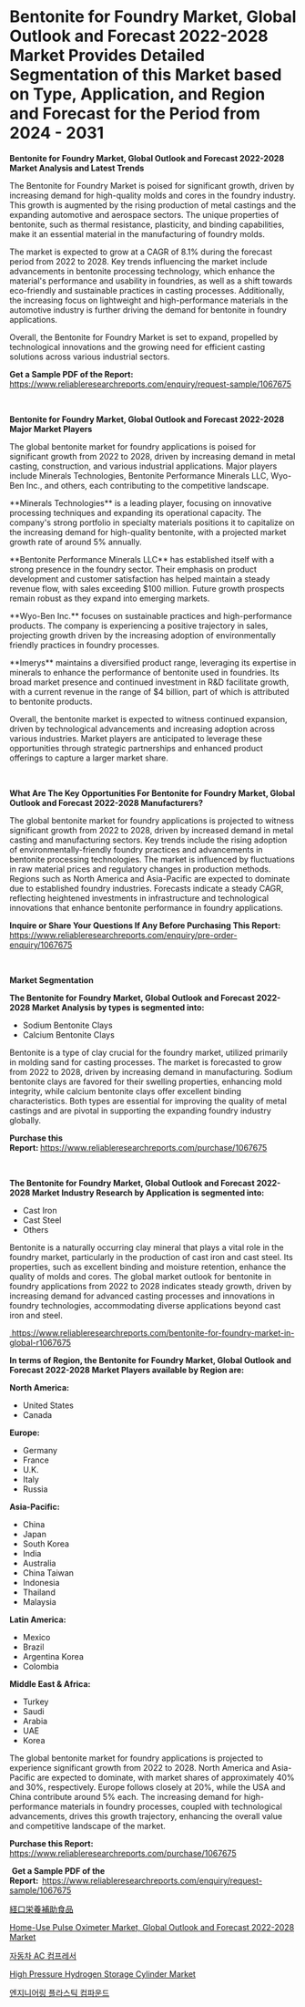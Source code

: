 <p><h1>Bentonite for Foundry Market, Global Outlook and Forecast 2022-2028 Market Provides Detailed Segmentation of this Market based on Type, Application, and Region and Forecast for the Period from 2024 - 2031</h1></p><p><strong>Bentonite for Foundry Market, Global Outlook and Forecast 2022-2028 Market Analysis and Latest Trends</strong></p>
<p><p>The Bentonite for Foundry Market is poised for significant growth, driven by increasing demand for high-quality molds and cores in the foundry industry. This growth is augmented by the rising production of metal castings and the expanding automotive and aerospace sectors. The unique properties of bentonite, such as thermal resistance, plasticity, and binding capabilities, make it an essential material in the manufacturing of foundry molds. </p><p>The market is expected to grow at a CAGR of 8.1% during the forecast period from 2022 to 2028. Key trends influencing the market include advancements in bentonite processing technology, which enhance the material's performance and usability in foundries, as well as a shift towards eco-friendly and sustainable practices in casting processes. Additionally, the increasing focus on lightweight and high-performance materials in the automotive industry is further driving the demand for bentonite in foundry applications. </p><p>Overall, the Bentonite for Foundry Market is set to expand, propelled by technological innovations and the growing need for efficient casting solutions across various industrial sectors.</p></p>
<p><strong>Get a Sample PDF of the Report:&nbsp;</strong> <a href="https://www.reliableresearchreports.com/enquiry/request-sample/1067675">https://www.reliableresearchreports.com/enquiry/request-sample/1067675</a></p>
<p>&nbsp;</p>
<p><strong>Bentonite for Foundry Market, Global Outlook and Forecast 2022-2028 Major Market Players</strong></p>
<p><p>The global bentonite market for foundry applications is poised for significant growth from 2022 to 2028, driven by increasing demand in metal casting, construction, and various industrial applications. Major players include Minerals Technologies, Bentonite Performance Minerals LLC, Wyo-Ben Inc., and others, each contributing to the competitive landscape.</p><p>**Minerals Technologies** is a leading player, focusing on innovative processing techniques and expanding its operational capacity. The company's strong portfolio in specialty materials positions it to capitalize on the increasing demand for high-quality bentonite, with a projected market growth rate of around 5% annually.</p><p>**Bentonite Performance Minerals LLC** has established itself with a strong presence in the foundry sector. Their emphasis on product development and customer satisfaction has helped maintain a steady revenue flow, with sales exceeding $100 million. Future growth prospects remain robust as they expand into emerging markets.</p><p>**Wyo-Ben Inc.** focuses on sustainable practices and high-performance products. The company is experiencing a positive trajectory in sales, projecting growth driven by the increasing adoption of environmentally friendly practices in foundry processes.</p><p>**Imerys** maintains a diversified product range, leveraging its expertise in minerals to enhance the performance of bentonite used in foundries. Its broad market presence and continued investment in R&D facilitate growth, with a current revenue in the range of $4 billion, part of which is attributed to bentonite products.</p><p>Overall, the bentonite market is expected to witness continued expansion, driven by technological advancements and increasing adoption across various industries. Market players are anticipated to leverage these opportunities through strategic partnerships and enhanced product offerings to capture a larger market share.</p></p>
<p>&nbsp;</p>
<p><strong>What Are The Key Opportunities For Bentonite for Foundry Market, Global Outlook and Forecast 2022-2028 Manufacturers?</strong></p>
<p><p>The global bentonite market for foundry applications is projected to witness significant growth from 2022 to 2028, driven by increased demand in metal casting and manufacturing sectors. Key trends include the rising adoption of environmentally-friendly foundry practices and advancements in bentonite processing technologies. The market is influenced by fluctuations in raw material prices and regulatory changes in production methods. Regions such as North America and Asia-Pacific are expected to dominate due to established foundry industries. Forecasts indicate a steady CAGR, reflecting heightened investments in infrastructure and technological innovations that enhance bentonite performance in foundry applications.</p></p>
<p><strong>Inquire or Share Your Questions If Any Before Purchasing This Report:</strong> <a href="https://www.reliableresearchreports.com/enquiry/pre-order-enquiry/1067675">https://www.reliableresearchreports.com/enquiry/pre-order-enquiry/1067675</a></p>
<p>&nbsp;</p>
<p><strong>Market Segmentation</strong></p>
<p><strong>The Bentonite for Foundry Market, Global Outlook and Forecast 2022-2028 Market Analysis by types is segmented into:</strong></p>
<p><ul><li>Sodium Bentonite Clays</li><li>Calcium Bentonite Clays</li></ul></p>
<p><p>Bentonite is a type of clay crucial for the foundry market, utilized primarily in molding sand for casting processes. The market is forecasted to grow from 2022 to 2028, driven by increasing demand in manufacturing. Sodium bentonite clays are favored for their swelling properties, enhancing mold integrity, while calcium bentonite clays offer excellent binding characteristics. Both types are essential for improving the quality of metal castings and are pivotal in supporting the expanding foundry industry globally.</p></p>
<p><strong>Purchase this Report:&nbsp;</strong><a href="https://www.reliableresearchreports.com/purchase/1067675">https://www.reliableresearchreports.com/purchase/1067675</a></p>
<p>&nbsp;</p>
<p><strong>The Bentonite for Foundry Market, Global Outlook and Forecast 2022-2028 Market Industry Research by Application is segmented into:</strong></p>
<p><ul><li>Cast Iron</li><li>Cast Steel</li><li>Others</li></ul></p>
<p><p>Bentonite is a naturally occurring clay mineral that plays a vital role in the foundry market, particularly in the production of cast iron and cast steel. Its properties, such as excellent binding and moisture retention, enhance the quality of molds and cores. The global market outlook for bentonite in foundry applications from 2022 to 2028 indicates steady growth, driven by increasing demand for advanced casting processes and innovations in foundry technologies, accommodating diverse applications beyond cast iron and steel.</p></p>
<p><a href="https://www.reliableresearchreports.com/bentonite-for-foundry-market-in-global-r1067675">&nbsp;https://www.reliableresearchreports.com/bentonite-for-foundry-market-in-global-r1067675</a></p>
<p><strong>In terms of Region, the Bentonite for Foundry Market, Global Outlook and Forecast 2022-2028 Market Players available by Region are:</strong></p>
<p>
    <p> <strong> North America: </strong>
        <ul>
            <li>United States</li>
            <li>Canada</li>
        </ul>
        </p> 
    <p> <strong> Europe: </strong>
        <ul>
            <li>Germany</li>
            <li>France</li>
            <li>U.K.</li>
            <li>Italy</li>
            <li>Russia</li>
        </ul>
        </p> 
    <p> <strong> Asia-Pacific: </strong>
        <ul>
            <li>China</li>
            <li>Japan</li>
            <li>South Korea</li>
            <li>India</li>
            <li>Australia</li>
            <li>China Taiwan</li>
            <li>Indonesia</li>
            <li>Thailand</li>
            <li>Malaysia</li>
        </ul>
        </p> 
    <p> <strong> Latin America: </strong>
        <ul>
            <li>Mexico</li>
            <li>Brazil</li>
            <li>Argentina Korea</li>
            <li>Colombia</li>
        </ul>
        </p> 
    <p> <strong> Middle East & Africa: </strong>
        <ul>
            <li>Turkey</li>
            <li>Saudi</li>
            <li>Arabia</li>
            <li>UAE</li>
            <li>Korea</li>
        </ul>
    </p>
    </p>
<p><p>The global bentonite market for foundry applications is projected to experience significant growth from 2022 to 2028. North America and Asia-Pacific are expected to dominate, with market shares of approximately 40% and 30%, respectively. Europe follows closely at 20%, while the USA and China contribute around 5% each. The increasing demand for high-performance materials in foundry processes, coupled with technological advancements, drives this growth trajectory, enhancing the overall value and competitive landscape of the market.</p></p>
<p><strong>Purchase this Report: </strong><a href="https://www.reliableresearchreports.com/purchase/1067675">https://www.reliableresearchreports.com/purchase/1067675</a></p>
<p>&nbsp;<strong>Get a Sample PDF of the Report:&nbsp;&nbsp;</strong><a href="https://www.reliableresearchreports.com/enquiry/request-sample/1067675">https://www.reliableresearchreports.com/enquiry/request-sample/1067675</a></p>
<p><strong></strong></p>
<p><p><a href="https://medium.com/@alyle7648/%E7%B5%8C%E5%8F%A3%E6%A0%84%E9%A4%8A%E8%A3%9C%E5%8A%A9%E9%A3%9F%E5%93%81%E5%B8%82%E5%A0%B4%E3%81%AE%E8%A6%8F%E6%A8%A1%E3%81%A8%E3%82%B7%E3%82%A7%E3%82%A2%E5%88%86%E6%9E%90-%E6%88%90%E9%95%B7%E3%83%88%E3%83%AC%E3%83%B3%E3%83%89%E3%81%A8%E4%BA%88%E6%B8%AC-2024-2031-db8fc6dde721">経口栄養補助食品</a></p><p><a href="https://github.com/indrystar/Market-Research-Report-List-4/blob/main/home-use-pulse-oximeter-market-global-outlook-and-forecast-2022-2028-market.md">Home-Use Pulse Oximeter Market, Global Outlook and Forecast 2022-2028 Market</a></p><p><a href="https://medium.com/@rudyswaniafgwski56664/%EC%A0%84%EB%AC%B8%EA%B0%80%EC%9D%98-%EC%98%88%EC%B8%A1%EC%97%90-%EB%94%B0%EB%A5%B4%EB%A9%B4-%EA%B8%80%EB%A1%9C%EB%B2%8C-%EC%9E%90%EB%8F%99%EC%B0%A8-%EC%97%90%EC%96%B4%EC%BB%A8-%EC%95%95%EC%B6%95%EA%B8%B0-%EC%8B%9C%EC%9E%A5-%EA%B7%9C%EB%AA%A8%EB%8A%94-2024%EB%85%84%EB%B6%80%ED%84%B0-2031%EB%85%84%EA%B9%8C%EC%A7%80-13-%EC%9D%98-cagr%EC%9D%84-%EA%B2%BD%ED%97%98%ED%95%A0-%EA%B2%83%EC%9C%BC%EB%A1%9C-%EC%98%88%EC%83%81%EB%90%A9%EB%8B%88%EB%8B%A4-9f369d109787">자동차 AC 컴프레서</a></p><p><a href="https://issuu.com/reportprime-2/docs/high-pressure-hydrogen-storage-cyli_9d548767665e0c">High Pressure Hydrogen Storage Cylinder Market</a></p><p><a href="https://medium.com/@rudyswaniafgwski56664/%EC%97%94%EC%A7%80%EB%8B%88%EC%96%B4%EB%A7%81-%ED%94%8C%EB%9D%BC%EC%8A%A4%ED%8B%B1-%EC%BB%B4%ED%8C%8C%EC%9A%B4%EB%93%9C-%EC%82%B0%EC%97%85-%EB%B6%84%EC%84%9D-%EB%B3%B4%EA%B3%A0%EC%84%9C-%EC%95%A0%ED%94%8C%EB%A6%AC%EC%BC%80%EC%9D%B4%EC%85%98-%EC%A7%80%EC%97%AD-%EA%B2%BD%EC%9F%81-%EC%A0%84%EB%9E%B5%EC%97%90-%EB%94%B0%EB%A5%B8-%EC%8B%9C%EC%9E%A5-%EA%B7%9C%EB%AA%A8-%EC%A0%90%EC%9C%A0%EC%9C%A8-%ED%8A%B8%EB%A0%8C%EB%93%9C-2024-2031-cbd4649c9420">엔지니어링 플라스틱 컴파운드</a></p></p>